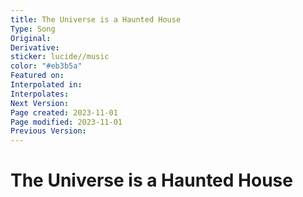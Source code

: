 ```yaml
---
title: The Universe is a Haunted House
Type: Song
Original: 
Derivative: 
sticker: lucide//music
color: "#eb3b5a"
Featured on: 
Interpolated in: 
Interpolates: 
Next Version: 
Page created: 2023-11-01
Page modified: 2023-11-01
Previous Version: 
---
```


# The Universe is a Haunted House
